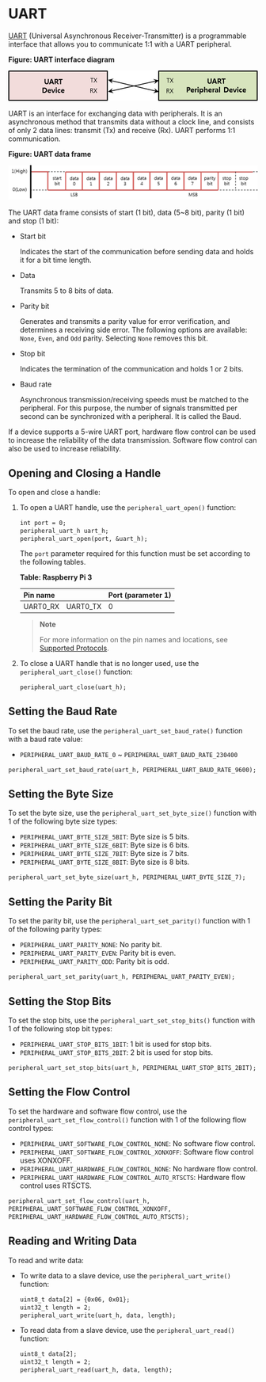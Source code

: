 # UART

[UART](https://en.wikipedia.org/wiki/Universal_asynchronous_receiver-transmitter) (Universal Asynchronous Receiver-Transmitter) is a programmable interface that allows you to communicate 1:1 with a UART peripheral.

**Figure: UART interface diagram**

![UART interface diagram](media/peri_api_uart_diagram.png)

UART is an interface for exchanging data with peripherals. It is an asynchronous method that transmits data without a clock line, and consists of only 2 data lines: transmit (Tx) and receive (Rx). UART performs 1:1 communication.

**Figure: UART data frame**

![UART data frame](media/peri_api_uart_data.png)

The UART data frame consists of start (1 bit), data (5\~8 bit), parity (1 bit) and stop (1 bit):

-   Start bit

    Indicates the start of the communication before sending data and holds it for a bit time length.

-   Data

    Transmits 5 to 8 bits of data.

-   Parity bit

    Generates and transmits a parity value for error verification, and determines a receiving side error. The following options are available: `None`, `Even`, and `Odd` parity. Selecting `None` removes this bit.

-   Stop bit

    Indicates the termination of the communication and holds 1 or 2 bits.

-   Baud rate

    Asynchronous transmission/receiving speeds must be matched to the peripheral. For this purpose, the number of signals transmitted per second can be synchronized with a peripheral. It is called the Baud.

If a device supports a 5-wire UART port, hardware flow control can be used to increase the reliability of the data transmission. Software flow control can also be used to increase reliability.

## Opening and Closing a Handle

To open and close a handle:

1.  To open a UART handle, use the `peripheral_uart_open()` function:

    ```
    int port = 0;
    peripheral_uart_h uart_h;
    peripheral_uart_open(port, &uart_h);
    ```

    The `port` parameter required for this function must be set according to the following tables.

    **Table: Raspberry Pi 3**

    | Pin name | | Port (parameter 1) |
    | -------- | ---------| ---- |
    | UART0_RX | UART0_TX | 0    |


    > **Note**
    >
    > For more information on the pin names and locations, see [Supported Protocols](peripheral-io-api.md#protocol).

2.  To close a UART handle that is no longer used, use the `peripheral_uart_close()` function:

    ```
    peripheral_uart_close(uart_h);
    ```

## Setting the Baud Rate

To set the baud rate, use the `peripheral_uart_set_baud_rate()` function with a baud rate value:

-   `PERIPHERAL_UART_BAUD_RATE_0` \~ `PERIPHERAL_UART_BAUD_RATE_230400`

```
peripheral_uart_set_baud_rate(uart_h, PERIPHERAL_UART_BAUD_RATE_9600);
```

## Setting the Byte Size

To set the byte size, use the `peripheral_uart_set_byte_size()` function with 1 of the following byte size types:

-   `PERIPHERAL_UART_BYTE_SIZE_5BIT`: Byte size is 5 bits.
-   `PERIPHERAL_UART_BYTE_SIZE_6BIT`: Byte size is 6 bits.
-   `PERIPHERAL_UART_BYTE_SIZE_7BIT`: Byte size is 7 bits.
-   `PERIPHERAL_UART_BYTE_SIZE_8BIT`: Byte size is 8 bits.

```
peripheral_uart_set_byte_size(uart_h, PERIPHERAL_UART_BYTE_SIZE_7);
```

## Setting the Parity Bit

To set the parity bit, use the `peripheral_uart_set_parity()` function with 1 of the following parity types:

-   `PERIPHERAL_UART_PARITY_NONE`: No parity bit.
-   `PERIPHERAL_UART_PARITY_EVEN`: Parity bit is even.
-   `PERIPHERAL_UART_PARITY_ODD`: Parity bit is odd.

```
peripheral_uart_set_parity(uart_h, PERIPHERAL_UART_PARITY_EVEN);
```

## Setting the Stop Bits

To set the stop bits, use the `peripheral_uart_set_stop_bits()` function with 1 of the following stop bit types:

-   `PERIPHERAL_UART_STOP_BITS_1BIT`: 1 bit is used for stop bits.
-   `PERIPHERAL_UART_STOP_BITS_2BIT`: 2 bit is used for stop bits.

```
peripheral_uart_set_stop_bits(uart_h, PERIPHERAL_UART_STOP_BITS_2BIT);
```

## Setting the Flow Control

To set the hardware and software flow control, use the `peripheral_uart_set_flow_control()` function with 1 of the following flow control types:

-   `PERIPHERAL_UART_SOFTWARE_FLOW_CONTROL_NONE`: No software flow control.
-   `PERIPHERAL_UART_SOFTWARE_FLOW_CONTROL_XONXOFF`: Software flow control uses XONXOFF.
-   `PERIPHERAL_UART_HARDWARE_FLOW_CONTROL_NONE`: No hardware flow control.
-   `PERIPHERAL_UART_HARDWARE_FLOW_CONTROL_AUTO_RTSCTS`: Hardware flow control uses RTSCTS.

```
peripheral_uart_set_flow_control(uart_h, PERIPHERAL_UART_SOFTWARE_FLOW_CONTROL_XONXOFF, PERIPHERAL_UART_HARDWARE_FLOW_CONTROL_AUTO_RTSCTS);
```

## Reading and Writing Data

To read and write data:

-   To write data to a slave device, use the `peripheral_uart_write()` function:

    ```
    uint8_t data[2] = {0x06, 0x01};
    uint32_t length = 2;
    peripheral_uart_write(uart_h, data, length);
    ```

-   To read data from a slave device, use the `peripheral_uart_read()` function:

    ```
    uint8_t data[2];
    uint32_t length = 2;
    peripheral_uart_read(uart_h, data, length);
    ```
